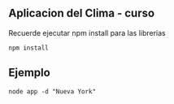 ## Aplicacion del Clima - curso

Recuerde ejecutar npm install para las librerias

```
npm install
```

## Ejemplo 

```
node app -d "Nueva York"
```
